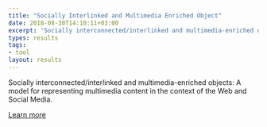 ```yaml
---
title: "Socially Interlinked and Multimedia Enriched Object"
date: 2018-08-30T14:10:11+03:00
excerpt: 'Socially interconnected/interlinked and multimedia-enriched objects: A model for representing multimedia content in the context of the Web and Social Media'
types: results
tags:
- tool
layout: results
---
```

Socially interconnected/interlinked and multimedia-enriched objects: A model for representing multimedia content in the context of the Web and Social Media.

[Learn more](https://github.com/MKLab-ITI/simmo)